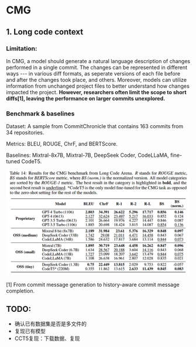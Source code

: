# CMG

## 1. Long code context

### Limitation: 

In CMG, a model should generate a natural language description of changes performed in a single commit. The changes can be represented in different ways --- in various diff formats, as seperate versions of each file before and after the changes took place, and others.  Moreover, models can utilize information from unchanged project files to better understand how changes impacted the project. **However, researchers often limit the scope to short diffs[1], leaving the performance on larger commits unexplored.**



### Benchmark & baselines

Dataset: A sample from CommitChronicle that contains 163 commits from 34 repositories.

Metrics: BLEU, ROUGE, ChrF, and BERTScore.

Baselines: Mixtral-8x7B, Mixtral-7B, DeepSeek Coder, CodeLLaMA, fine-tuned CodeT5.

![image-20240826091807830](assets/image-20240826091807830.png)

[1] From commit message generation to history-aware commit message completion.

## TODO:

- 确认已有数据集是否是多文件的
- 复现已有模型
- CCT5复现：下载数据、复现

